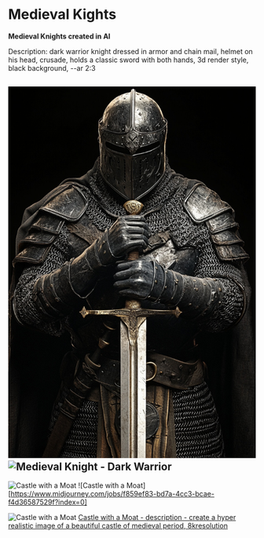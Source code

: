 # Medieval Kights
**Medieval Knights created in AI**

Description:
dark warrior knight dressed in armor and chain mail, helmet on his head, crusade, holds a classic sword with both hands, 3d render style, black background, --ar 2:3

![Medieval Knight - Dark Warrior](./0-medieval-kights-dark-warrior.jpg)
![Medieval Knight - Dark Warrior](https://www.midjourney.com/jobs/04231fa3-ffa6-4d86-9bd7-2d98d03caa3f?index=0)
---

![Castle with a Moat](./0_1.jpg)
![Castle with a Moat][https://www.midjourney.com/jobs/f859ef83-bd7a-4cc3-bcae-f4d36587529f?index=0]

![Castle with a Moat](./0-hyper-realistic-castle.jpg)
[Castle with a Moat - description - create a hyper realistic image of a beautiful castle of medieval period, 8kresolution](https://www.midjourney.com/jobs/813890c1-fba2-4dcd-9252-1227b2658c53?index=0)

